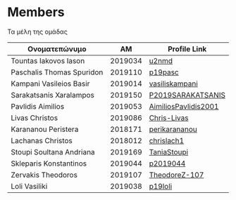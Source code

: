 # Members
Τα μέλη της ομάδας

| Ονοματεπώνυμο | ΑΜ | Profile Link |
| --- | --- | --- |
| Tountas Iakovos Iason | 2019034 | [u2nmd](https://github.com/u2nmd) |
| Paschalis Thomas Spuridon | 2019110 | [p19pasc](https://github.com/p19pasc) |
| Kampani Vasileios Basir | 2019014 | [vasiliskampani](https://github.com/vasiliskampani) |
| Sarakatsanis Xaralampos | 2019150 | [P2019SARAKATSANIS](https://github.com/P2019SARAKATSANIS) |
| Pavlidis Aimilios | 2019053 | [AimiliosPavlidis2001](https://github.com/AimiliosPavlidis2001) |
| Livas Christos | 2019086 | [Chris-Livas](https://github.com/Chris-Livas) |
| Karananou Peristera | 2018171 | [perikarananou](https://github.com/perikarananou) |
| Lachanas Christos | 2018012 | [chrislach1](https://github.com/chrislach1) |
| Stoupi Soultana Andriana | 2019169 | [TaniaStoupi](https://github.com/TaniaStoupi) |
| Skleparis Konstantinos | 2019044 | [p2019044](https://github.com/p2019044) |
| Zervakis Theodoros | 2019107 | [TheodoreZ-107](https://github.com/TheodoreZ-107) |
| Loli Vasiliki | 2019038 | [p19loli](https://github.com/p19loli) |
